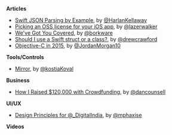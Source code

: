 **Articles**

* [Swift JSON Parsing by Example](http://harlankellaway.com/blog/2015/07/05/swift-json-parsing-by-example/), by [@HarlanKellaway](https://twitter.com/HarlanKellaway)
* [Picking an OSS license for your iOS app](http://blog.lazerwalker.com/cortado/2015/07/05/open-source-licenses.html), by [@lazerwalker](https://twitter.com/lazerwalker)
* [We've Got You Covered](https://www.bignerdranch.com/blog/weve-got-you-covered/), by [@borkware](https://twitter.com/borkware)
* [Should I use a Swift struct or a class?](http://faq.sealedabstract.com/structs_or_classes/), by [@drewcrawford](https://twitter.com/drewcrawford)
* [Objective-C in 2015](https://medium.com/the-traveled-ios-developers-guide/objective-c-in-2015-3cb7dab3690c), by [@JordanMorgan10](https://twitter.com/JordanMorgan10)

**Tools/Controls**

* [Mirror](https://github.com/kostiakoval/Mirror), by [@kostiaKoval](https://twitter.com/kostiaKoval)

**Business**

* [How I Raised $120,000 with Crowdfunding](http://dancounsell.com/articles/how-i-raised-120000-dollars-with-crowdfunding), by [@dancounsell](https://twitter.com/dancounsell)

**UI/UX**

* [Design Principles for @_DigitalIndia](https://medium.com/ux-for-india/design-principles-for-digitalindia-16200abc3229), by [@mphaxise](https://twitter.com/mphaxise)

**Videos**

